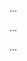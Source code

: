<panel type="danger" header=":trophy: Can refactor code at a basic level :star:" expandable expanded no-close>

<panel type="danger" header=":trophy: Can explain refactoring :star:" expandable>
  <include src="../../book/refactoring/what/full.md" />
  <panel header=":dart: Evidence" expanded>

<include src="../../book/refactoring/what/q-essay-explain.md" />

  </panel>
</panel>

<panel type="danger" header=":trophy: Can use automated refactoring features of the IDE :star:" expandable>
  <include src="../../book/intellij/refactoring/full.md" />
  <panel header=":dart: Evidence" expanded>

...

  </panel>
</panel>

<panel type="danger" header=":trophy: Can apply some basic refactoring :star:" expandable>
  <include src="../../book/refactoring/how/full.md" />
  <panel header=":dart: Evidence" expanded>

...

  </panel>
</panel>

<panel type="info" header=":trophy: Can decide when to apply a given refactoring :star::star::star:" expandable>
  <include src="../../book/refactoring/when/full.md" />
  <panel header=":dart: Evidence" expanded>

...

  </panel>
</panel>

</panel>
